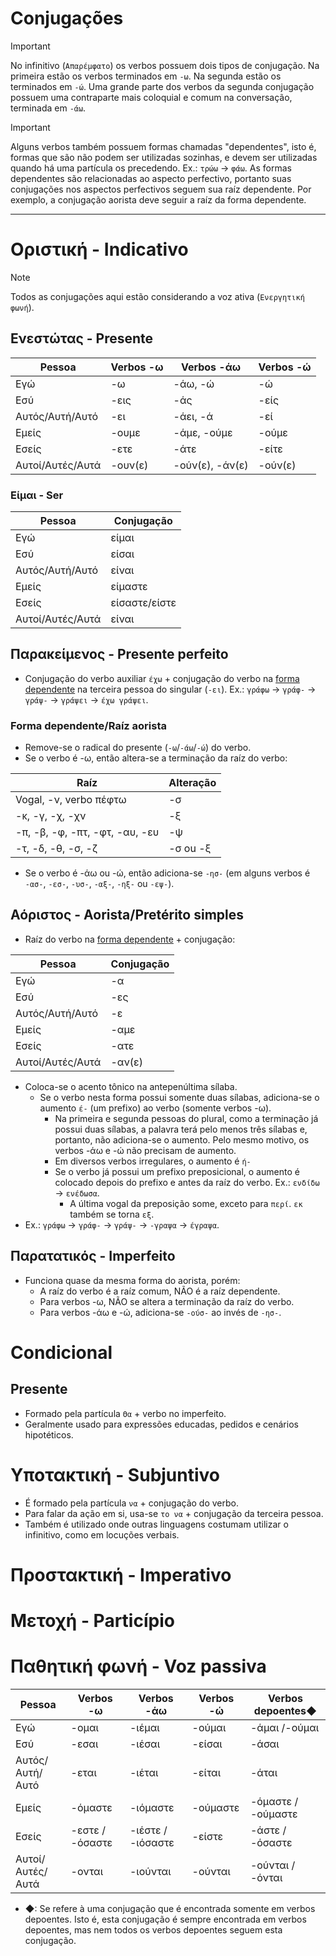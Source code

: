 # Conjugações

> [!IMPORTANT]
> No infinitivo (`Απαρέμφατο`) os verbos possuem dois tipos de conjugação. Na primeira estão os verbos terminados em `-ω`. Na segunda estão os terminados em `-ώ`. Uma grande parte dos verbos da segunda conjugação possuem uma contraparte mais coloquial e comum na conversação, terminada em `-άω`.

> [!IMPORTANT]
> Alguns verbos também possuem formas chamadas "dependentes", isto é, formas que são não podem ser utilizadas sozinhas, e devem ser utilizadas quando há uma partícula os precedendo. Ex.: `τρώω` → `φάω`.
> As formas dependentes são relacionadas ao aspecto perfectivo, portanto suas conjugações nos aspectos perfectivos seguem sua raíz dependente. Por exemplo, a conjugação aorista deve seguir a raíz da forma dependente.

---

# Οριστική - Indicativo

> [!NOTE]
> Todos as conjugações aqui estão considerando a voz ativa (`Ενεργητική φωνή`).

## Ενεστώτας - Presente

| Pessoa           | Verbos -ω | Verbos -άω      | Verbos -ώ |
| ---------------- | --------- | --------------- | --------- |
| Εγώ              | -ω        | -άω, -ώ         | -ώ        |
| Εσύ              | -εις      | -άς             | -είς      |
| Αυτός/Αυτή/Αυτό  | -ει       | -άει, -ά        | -εί       |
| Εμείς            | -ουμε     | -άμε, -ούμε     | -ούμε     |
| Εσείς            | -ετε      | -άτε            | -είτε     |
| Αυτοί/Αυτές/Αυτά | -ουν(ε)   | -ούν(ε), -άν(ε) | -ούν(ε)   |

### Είμαι - Ser

| Pessoa           | Conjugação    |
| ---------------- | ------------- |
| Εγώ              | είμαι         |
| Εσύ              | είσαι         |
| Αυτός/Αυτή/Αυτό  | είναι         |
| Εμείς            | είμαστε       |
| Εσείς            | είσαστε/είστε |
| Αυτοί/Αυτές/Αυτά | είναι         |

## Παρακείμενος - Presente perfeito

-   Conjugação do verbo auxiliar `έχω` + conjugação do verbo na [forma dependente](#forma-dependenteraíz-aorista) na terceira pessoa do singular (`-ει`). Ex.: `γράφω` → `γράφ-` → `γράψ-` → `γράψει` → `έχω γράψει`.

### Forma dependente/Raíz aorista

-   Remove-se o radical do presente (`-ω`/`-άω`/`-ώ`) do verbo.
-   Se o verbo é -ω, então altera-se a terminação da raíz do verbo:

| Raíz                           | Alteração |
| ------------------------------ | --------- |
| Vogal, -ν, verbo πέφτω         | -σ        |
| -κ, -γ, -χ, -χν                | -ξ        |
| -π, -β, -φ, -πτ, -φτ, -αυ, -ευ | -ψ        |
| -τ, -δ, -θ, -σ, -ζ             | -σ ou -ξ  |

-   Se o verbo é -άω ou -ώ, então adiciona-se `-ησ-` (em alguns verbos é `-ασ-`, `-εσ-`, `-υσ-`, `-αξ-`, `-ηξ-` ou `-εψ-`).

## Αόριστος - Aorista/Pretérito simples

-   Raíz do verbo na [forma dependente](#forma-dependenteraíz-aorista) + conjugação:

| Pessoa           | Conjugação |
| ---------------- | ---------- |
| Εγώ              | -α         |
| Εσύ              | -ες        |
| Αυτός/Αυτή/Αυτό  | -ε         |
| Εμείς            | -αμε       |
| Εσείς            | -ατε       |
| Αυτοί/Αυτές/Αυτά | -αν(ε)     |

-   Coloca-se o acento tônico na antepenúltima sílaba.
    -   Se o verbo nesta forma possui somente duas sílabas, adiciona-se o aumento `έ-` (um prefixo) ao verbo (somente verbos -ω).
        -   Na primeira e segunda pessoas do plural, como a terminação já possui duas sílabas, a palavra terá pelo menos três sílabas e, portanto, não adiciona-se o aumento. Pelo mesmo motivo, os verbos -άω e -ώ não precisam de aumento.
        -   Em diversos verbos irregulares, o aumento é `ή-`
        -   Se o verbo já possui um prefixo preposicional, o aumento é colocado depois do prefixo e antes da raíz do verbo. Ex.: `ενδίδω` → `ενέδωσα`.
            -   A última vogal da preposição some, exceto para `περί`. `εκ` também se torna `εξ`.
-   Ex.: `γράφω` → `γράφ-` → `γράψ-` → `-γραψα` → `έγραψα`.

## Παρατατικός - Imperfeito

-   Funciona quase da mesma forma do aorista, porém:
    -   A raíz do verbo é a raíz comum, NÃO é a raíz dependente.
    -   Para verbos -ω, NÃO se altera a terminação da raíz do verbo.
    -   Para verbos -άω e -ώ, adiciona-se `-ούσ-` ao invés de `-ησ-`.

# Condicional

## Presente

-   Formado pela partícula `Θα` + verbo no imperfeito.
-   Geralmente usado para expressões educadas, pedidos e cenários hipotéticos.

# Υποτακτική - Subjuntivo

-   É formado pela partícula `να` + conjugação do verbo.
-   Para falar da ação em si, usa-se `το να` + conjugação da terceira pessoa.
-   Também é utilizado onde outras linguagens costumam utilizar o infinitivo, como em locuções verbais.

# Προστακτική - Imperativo

# Μετοχή - Particípio

# Παθητική φωνή - Voz passiva

| Pessoa           | Verbos -ω       | Verbos -άω        | Verbos -ώ | Verbos depoentes◆  |
| ---------------- | --------------- | ----------------- | --------- | ------------------ |
| Εγώ              | -ομαι           | -ιέμαι            | -ούμαι    | -άμαι /-ούμαι      |
| Εσύ              | -εσαι           | -ιέσαι            | -είσαι    | -άσαι              |
| Αυτός/Αυτή/Αυτό  | -εται           | -ιέται            | -είται    | -άται              |
| Εμείς            | -όμαστε         | -ιόμαστε          | -ούμαστε  | -όμαστε / -ούμαστε |
| Εσείς            | -εστε / -όσαστε | -ιέστε / -ιόσαστε | -είστε    | -άστε / -όσαστε    |
| Αυτοί/Αυτές/Αυτά | -ονται          | -ιούνται          | -ούνται   | -ούνται / -όνται   |

-   ◆: Se refere à uma conjugação que é encontrada somente em verbos depoentes. Isto é, esta conjugação é sempre encontrada em verbos depoentes, mas nem todos os verbos depoentes seguem esta conjugação.
